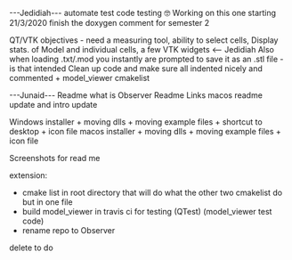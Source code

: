 ---Jedidiah---
automate test code testing :nerd_face: Working on this one starting 21/3/2020
finish the doxygen comment for semester 2

QT/VTK objectives - need a measuring tool, ability to select cells, Display stats. of Model and individual cells, a few VTK widgets  <-- Jedidiah
Also when loading .txt/.mod you instantly are prompted to save it as an .stl file - is that intended
Clean up code and make sure all indented nicely and commented + model_viewer cmakelist



---Junaid---
Readme what is Observer
Readme Links
macos readme update and intro update

Windows installer + moving dlls + moving example files + shortcut to desktop + icon file
macos installer + moving dlls + moving example files + icon file

Screenshots for read me



extension:
- cmake list in root directory that will do what the other two cmakelist do but in one file
- build model_viewer in travis ci for testing (QTest) (model_viewer test code)
- rename repo to Observer

delete to do
